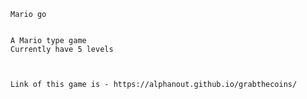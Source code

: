    Mario go
    
    
    A Mario type game
    Currently have 5 levels



    Link of this game is - https://alphanout.github.io/grabthecoins/
